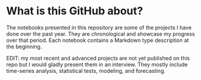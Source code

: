 # What is this GitHub about?
The notebooks presented in this repository are some of the projects I have done over the past year.
They are chronological and showcase my progress over that period.
Each notebook contains a Markdown type description at the beginning.

EDIT: my most recent and advanced projects are not yet published on this repo but I would gladly present them in an interview. 
They mostly include time-series analysis, statistical tests, modeling, and forecasting.
